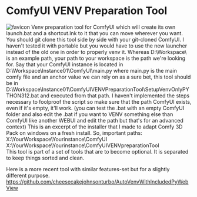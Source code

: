 # ComfyUI VENV Preparation Tool
![favicon](https://github.com/cheesecakejohnsonturbo/ComfyUIVENVpreparationTool/blob/main/artwork/launch.ico)
Venv preparation tool for ComfyUI which will create its own launch.bat and a shortcut.lnk to it that you can move wherever you want.
You should git clone this tool side by side with your git-cloned ComfyUI. I haven't tested it with portable but you would have to use the new launcher instead of the old one in order to properly venv it. 
Whereas D:\Workspace\ is an example path, your path to your workspace is the path we're looking for.
Say that your ComfyUI instance is located in D:\Workspace\Instance01\ComfyUI\main.py where main.py is the main comfy file and an anchor value we can rely on as a sure bet, this tool should be in D:\Workspace\Instance01\ComfyUIVENVPreparationTool\SetupVenvOnlyPYTHON312.bat and executed from that path.
I haven't implemented the steps necessary to foolproof the script so make sure that the path ComfyUI exists, even if it's empty, it'll work. (you can test the .bat with an empty ComfyUI folder and also edit the .bat if you want to VENV something else than ComfyUI like another WEBUI and edit the path but that's for an advanced context)
This is an excerpt of the installer that I made to adapt Comfy 3D Pack on windows on a fresh install.
So, important paths:
X:\YourWorkspace\Yourinstance\ComfyUI\
X:\YourWorkspace\Yourinstance\ComfyUIVENVpreparationTool\
This tool is part of a set of tools that are to become optional. It is separated to keep things sorted and clean.

Here is a more recent tool with similar features-set but for a slightly different purpose.
https://github.com/cheesecakejohnsonturbo/AutoVenvWithIncludedPyWebView
